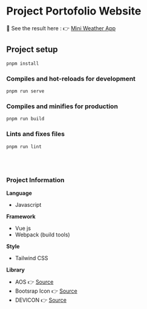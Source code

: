 # Project Portofolio Website 
🚀 See the result here :
👉 [Mini Weather App](https://portofolio-website-blush.vercel.app/)
## Project setup
```
pnpm install
```

### Compiles and hot-reloads for development
```
pnpm run serve
```

### Compiles and minifies for production
```
pnpm run build
```

### Lints and fixes files
```
pnpm run lint
```

<br>
<br>

###  Project Information
**Language**
- Javascript
  
**Framework**
- Vue js
- Webpack (build tools)

**Style**
- Tailwind CSS

**Library**
- AOS 👉 [Source](https://michalsnik.github.io/aos/)
- Bootsrap Icon 👉 [Source](https://icons.getbootstrap.com/)
- DEVICON 👉 [Source](https://devicon.dev/)




